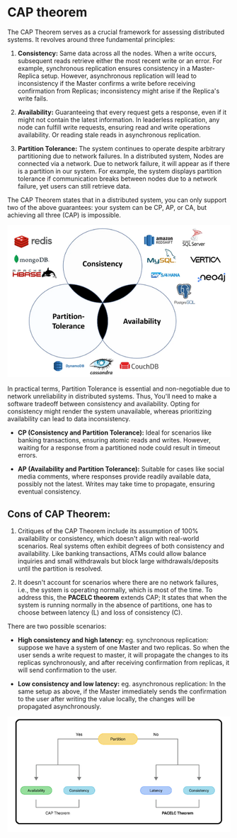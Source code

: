 
# CAP theorem

The CAP Theorem serves as a crucial framework for assessing distributed systems. It revolves around three fundamental principles:

1. **Consistency:** Same data across all the nodes. When a write occurs, subsequent reads retrieve either the most recent write or an error. For example, synchronous replication ensures consistency in a Master-Replica setup. However, asynchronous replication will lead to inconsistency if the Master confirms a write before receiving confirmation from Replicas; inconsistency might arise if the Replica's write fails.

2. **Availability:** Guaranteeing that every request gets a response, even if it might not contain the latest information. In leaderless replication, any node can fulfill write requests, ensuring read and write operations availability. Or reading stale reads in asynchronous replication.

3. **Partition Tolerance:** The system continues to operate despite arbitrary partitioning due to network failures.
In a distributed system, Nodes are connected via a network. Due to network failure, it will appear as if there is a partition in our system. For example, the system displays partition tolerance if communication breaks between nodes due to a network failure, yet users can still retrieve data.

The CAP Theorem states that in a distributed system, you can only support two of the above guarantees: your system can be CP, AP, or CA, but achieving all three (CAP) is impossible.

![CAP Theoerm](CAP_Theorem.png)

In practical terms, Partition Tolerance is essential and non-negotiable due to network unreliability in distributed systems. Thus, You'll need to make a software tradeoff between consistency and availability. Opting for consistency might render the system unavailable, whereas prioritizing availability can lead to data inconsistency.

- **CP (Consistency and Partition Tolerance):** Ideal for scenarios like banking transactions, ensuring atomic reads and writes. However, waiting for a response from a partitioned node could result in timeout errors.

- **AP (Availability and Partition Tolerance):** Suitable for cases like social media comments, where responses provide readily available data, possibly not the latest. Writes may take time to propagate, ensuring eventual consistency.

## Cons of CAP Theorem: 

1. Critiques of the CAP Theorem include its assumption of 100% availability or consistency, which doesn't align with real-world scenarios. Real systems often exhibit degrees of both consistency and availability. Like banking transactions, ATMs could allow balance inquiries and small withdrawals but block large withdrawals/deposits until the partition is resolved.

2. It doesn't account for scenarios where there are no network failures, i.e., the system is operating normally, which is most of the time.
To address this, the **PACELC theorem** extends CAP; It states that when the system is running normally in the absence of partitions, one has to choose between latency (L) and loss of consistency (C). 

There are two possible scenarios:

- **High consistency and high latency:** eg. synchronous replication: suppose we have a system of one Master and two replicas. So when the user sends a write request to master, it will propagate the changes to its replicas synchronously, and after receiving confirmation from replicas, it will send confirmation to the user.

- **Low consistency and low latency:** eg. asynchronous replication: In the same setup as above, if the Master immediately sends the confirmation to the user after writing the value locally, the changes will be propagated asynchronously.

![PACELC Theoerm](PACELC_Theorem.png)

